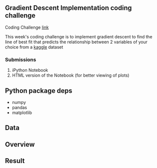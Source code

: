 
##  Gradient Descent Implementation coding challenge 
Coding Challenge [link](https://github.com/llSourcell/Intro_to_the_Math_of_intelligence)

This week's coding challenge is to implement gradient descent to find the line of best fit that predicts the relationship between 2 variables of your choice from a  [kaggle](https://www.kaggle.com/datasets) dataset

### Submissions
1. iPython Notebook
2. HTML version of the Notebook (for better viewing of plots)

## Python package deps
* numpy
* pandas
* matplotlib

## Data


## Overview


## Result
